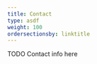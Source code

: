 ```yaml
---
title: Contact
type: asdf
weight: 100
ordersectionsby: linktitle
---
```


<!-- "ordersectionsby" orders pages in the left nav alphabetically, rather than by weight -->

TODO Contact info here
